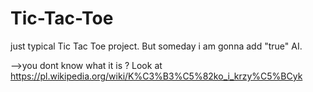 # Tic-Tac-Toe
just typical Tic Tac Toe project. But someday i am gonna add "true" AI.  


-->you dont know what it is ? Look at https://pl.wikipedia.org/wiki/K%C3%B3%C5%82ko_i_krzy%C5%BCyk

